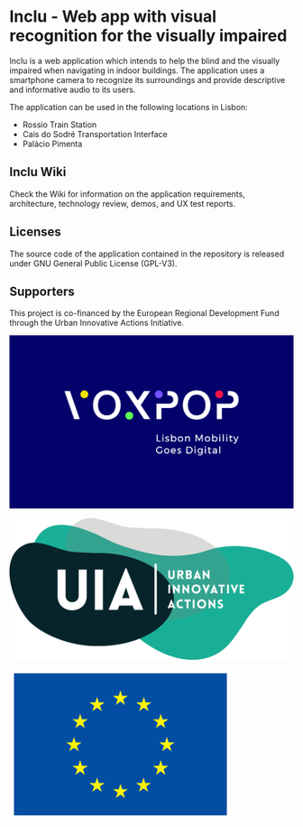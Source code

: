 # Inclu - Web app with visual recognition for the visually impaired

Inclu is a web application which intends to help the blind and the visually impaired when navigating in indoor buildings. The application uses a smartphone camera to recognize its surroundings and provide descriptive and informative audio to its users.

The application can be used in the following locations in Lisbon:
* Rossio Train Station
* Cais do Sodré Transportation Interface
* Palácio Pimenta

## Inclu Wiki
Check the Wiki for information on the application requirements, architecture, technology review, demos, and UX test reports.  

## Licenses

The source code of the application contained in the repository is released under GNU General Public License (GPL-V3). 

## Supporters

This project is co-financed by the European Regional Development Fund through the Urban Innovative Actions Initiative.

![alt text](https://github.com/AfonsoCunha/Inclu/blob/main/Docs/Images/VoxPop_Horizontal_Color.jpg?raw=true)

![alt text](https://github.com/AfonsoCunha/Inclu/blob/main/Docs/Images/Logo_UIA_couleur_Aplat.png?raw=true)

![alt text](https://github.com/AfonsoCunha/Inclu/blob/main/Docs/Images/Logo_EU_ERDF.png?raw=true)

